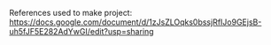 References used to make project: https://docs.google.com/document/d/1zJsZLOqks0bssjRfIJo9GEjsB-uh5fJF5E282AdYwGI/edit?usp=sharing
